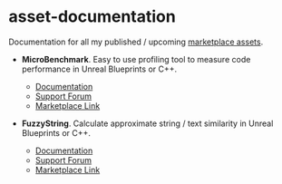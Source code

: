 # asset-documentation
Documentation for all my published / upcoming [marketplace assets](https://www.unrealengine.com/marketplace/en-US/profile/maschere).

- **MicroBenchmark**. Easy to use profiling tool to measure code performance in Unreal Blueprints or C++.
    - [Documentation](https://maschere.github.io/asset-documentation/micro-benchmark)
    - [Support Forum](https://github.com/maschere/asset-documentation/discussions/categories/microbenchmark)
    - [Marketplace Link](https://www.unrealengine.com/marketplace/en-US/product/micro-benchmark-profiler-tool-for-blueprint-and-code-performance-timing)

- **FuzzyString**. Calculate approximate string / text similarity in Unreal Blueprints or C++.
    - [Documentation](https://maschere.github.io/asset-documentation/fuzzy-string)
    - [Support Forum](https://github.com/maschere/asset-documentation/discussions/categories/fuzzystring)
    - [Marketplace Link](https://www.unrealengine.com/marketplace/en-US/profile/maschere)
	
	